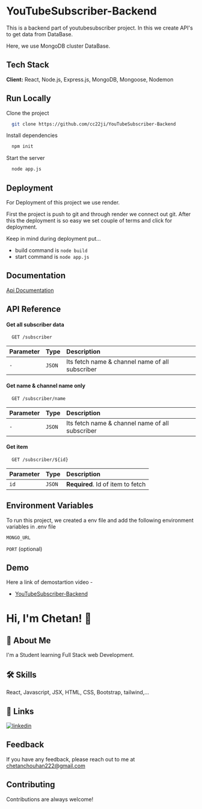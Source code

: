 # YouTubeSubscriber-Backend 

This is a backend part of youtubesubscriber project. 
In this we create API's to get data from DataBase.

Here, we use MongoDB cluster DataBase.




## Tech Stack

**Client:**  React, Node.js, Express.js, MongoDB, Mongoose, Nodemon




## Run Locally

Clone the project

```bash
  git clone https://github.com/cc22ji/YouTubeSubscriber-Backend
```

Install dependencies

```bash
  npm init
```

Start the server

```bash
  node app.js 
```


## Deployment

For Deployment of this project we use render.

First the project is push to git and through render we connect out git. After this the deployment is so easy we set couple of terms and click for deployment.

Keep in mind during deployment put...
* build command is  `node build`
* start command is `node app.js`



## Documentation

[Api Documentation](https://documenter.getpostman.com/view/26908207/2s9YeD7Cr1)


## API Reference

#### Get all subscriber data

```http
  GET /subscriber
```

| Parameter | Type     | Description                |
| :-------- | :------- | :------------------------- |
| `-` | `JSON` | Its fetch name & channel name of all subscriber|

#### Get name & channel name only

```http
  GET /subscriber/name
```

| Parameter | Type     | Description                |
| :-------- | :------- | :------------------------- |
| `-` | `JSON` | Its fetch name & channel name of all subscriber |

#### Get item

```http
  GET /subscriber/${id}
```

| Parameter | Type     | Description                       |
| :-------- | :------- | :-------------------------------- |
| `id`      | `JSON` | **Required**. Id of item to fetch |



## Environment Variables

To run this project, we created a env file and  add the following environment variables in .env file

`MONGO_URL`

`PORT` (optional)


## Demo
Here a link of demostartion video -

 - [YouTubeSubscriber-Backend]()


# Hi, I'm Chetan! 👋


## 🚀 About Me
I'm a Student learning Full Stack web Development.


 


## 🛠 Skills
React, Javascript, JSX, HTML, CSS, Bootstrap, tailwind,...


## 🔗 Links

[![linkedin](https://img.shields.io/badge/linkedin-0A66C2?style=for-the-badge&logo=linkedin&logoColor=white)](www.linkedin.com/in/chetan-chouhan-06b954167)



## Feedback

If you have any feedback, please reach out to me at chetanchouhan222@gmail.com


## Contributing

Contributions are always welcome!



